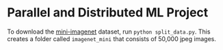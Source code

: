 # Parallel and Distributed ML Project

To download the [mini-imagenet](https://huggingface.co/datasets/timm/mini-imagenet) dataset, run `python split_data.py`. This creates a folder called `imagenet_mini` that consists of 50,000 jpeg images.


